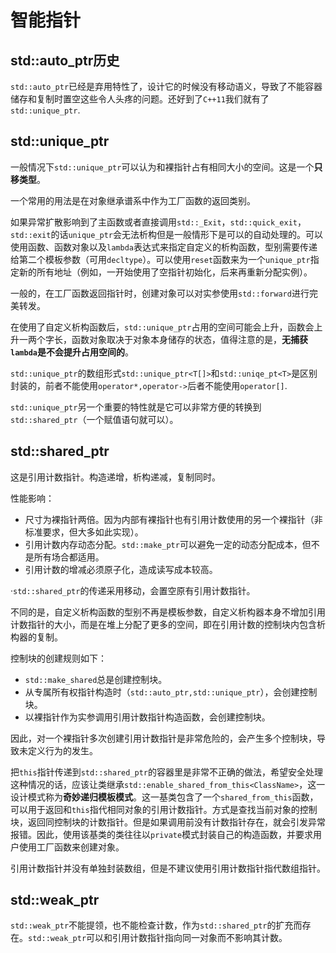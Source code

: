 # 智能指针

## std::auto_ptr历史

`std::auto_ptr`已经是弃用特性了，设计它的时候没有移动语义，导致了不能容器储存和复制时置空这些令人头疼的问题。还好到了`C++11`我们就有了`std::unique_ptr`.

## std::unique_ptr

一般情况下`std::unique_ptr`可以认为和裸指针占有相同大小的空间。这是一个**只移类型**。

一个常用的用法是在对象继承谱系中作为工厂函数的返回类别。

如果异常扩散影响到了主函数或者直接调用`std::_Exit`，`std::quick_exit`，`std::exit`的话`unique_ptr`会无法析构但是一般情形下是可以的自动处理的。可以使用函数、函数对象以及`lambda`表达式来指定自定义的析构函数，型别需要传递给第二个模板参数（可用`decltype`）。可以使用`reset`函数来为一个`unique_ptr`指定新的所有地址（例如，一开始使用了空指针初始化，后来再重新分配实例）。

一般的，在工厂函数返回指针时，创建对象可以对实参使用`std::forward`进行完美转发。

在使用了自定义析构函数后，`std::unique_ptr`占用的空间可能会上升，函数会上升一两个字长，函数对象取决于对象本身储存的状态，值得注意的是，**无捕获`lambda`是不会提升占用空间的**。

`std::unique_ptr`的数组形式`std::unique_ptr<T[]>`和`std::uniqe_pt<T>`是区别封装的，前者不能使用`operator*,operator->`后者不能使用`operator[]`.

`std::unique_ptr`另一个重要的特性就是它可以非常方便的转换到`std::shared_ptr`（一个赋值语句就可以）。

## std::shared_ptr

这是引用计数指针。构造递增，析构递减，复制同时。

性能影响：

- 尺寸为裸指针两倍。因为内部有裸指针也有引用计数使用的另一个裸指针（非标准要求，但大多如此实现）。
- 引用计数内存动态分配。`std::make_ptr`可以避免一定的动态分配成本，但不是所有场合都适用。
- 引用计数的增减必须原子化，造成读写成本较高。

·`std::shared_ptr`的传递采用移动，会置空原有引用计数指针。

不同的是，自定义析构函数的型别不再是模板参数，自定义析构器本身不增加引用计数指针的大小，而是在堆上分配了更多的空间，即在引用计数的控制块内包含析构器的复制。

控制块的创建规则如下：

- `std::make_shared`总是创建控制块。
- 从专属所有权指针构造时（`std::auto_ptr,std::unique_ptr`），会创建控制块。
- 以裸指针作为实参调用引用计数指针构造函数，会创建控制块。

因此，对一个裸指针多次创建引用计数指针是非常危险的，会产生多个控制块，导致未定义行为的发生。

把`this`指针传递到`std::shared_ptr`的容器里是非常不正确的做法，希望安全处理这种情况的话，应该让类继承`std::enable_shared_from_this<ClassName>`，这一设计模式称为**奇妙递归模板模式**。这一基类包含了一个`shared_from_this`函数，可以用于返回和`this`指代相同对象的引用计数指针。方式是查找当前对象的控制块，返回同控制块的计数指针。但是如果调用前没有计数指针存在，就会引发异常报错。因此，使用该基类的类往往以`private`模式封装自己的构造函数，并要求用户使用工厂函数来创建对象。

引用计数指针并没有单独封装数组，但是不建议使用引用计数指针指代数组指针。

## std::weak_ptr

`std::weak_ptr`不能提领，也不能检查计数，作为`std::shared_ptr`的扩充而存在。`std::weak_ptr`可以和引用计数指针指向同一对象而不影响其计数。
